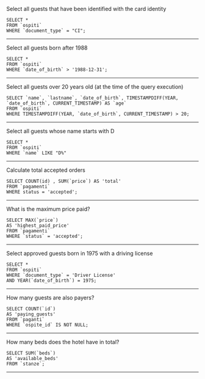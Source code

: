 Select all guests that have been identified with the card 
identity

    SELECT *
    FROM `ospiti`
    WHERE `document_type` = "CI";

---


Select all guests born after 1988

    SELECT * 
    FROM `ospiti` 
    WHERE `date_of_birth` > '1988-12-31';
	

---

Select all guests over 20 years old (at the time of the query execution)

  	SELECT `name`, `lastname`, `date_of_birth`, TIMESTAMPDIFF(YEAR, `date_of_birth`, CURRENT_TIMESTAMP) AS `age`
    FROM `ospiti`
    WHERE TIMESTAMPDIFF(YEAR, `date_of_birth`, CURRENT_TIMESTAMP) > 20;  

---

Select all guests whose name starts with D

    SELECT *
    FROM `ospiti`
    WHERE `name` LIKE "D%"
	   
---

Calculate total accepted orders

    SELECT COUNT(id) , SUM(`price`) AS 'total'
    FROM `pagamenti` 
    WHERE status = 'accepted';

---

What is the maximum price paid?

    SELECT MAX(`price`) 
    AS 'highest_paid_price' 
    FROM `pagamenti` 
    WHERE `status` = 'accepted';

---

Select approved guests born in 1975 with a driving license

    SELECT * 
    FROM `ospiti` 
    WHERE `document_type` = 'Driver License' 
    AND YEAR(`date_of_birth`) = 1975;

---

How many guests are also payers?

    SELECT COUNT(`id`)
    AS 'paying_guests' 
    FROM `paganti` 
    WHERE `ospite_id` IS NOT NULL;

---

How many beds does the hotel have in total?

    SELECT SUM(`beds`) 
    AS 'available_beds' 
    FROM `stanze`;

---
